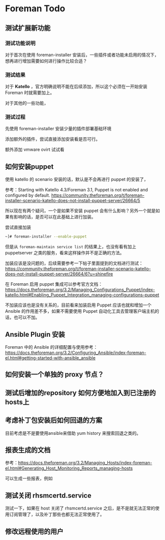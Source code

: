 # Foreman Todo



## 测试扩展新功能

### 测试功能说明

对于首次在使用 foreman-installer 安装后，一些插件或者功能未启用的情况下，想再进行增加需要如何进行操作比较合适？



### 测试结果

对于 **Katello** ，官方明确说明不能在后续添加，所以这个必须在一开始安装 Foreman 时就需要加上。

对于其他的一些功能，



### 测试过程

先使用 foreman-installer 安装少量的插件部署基础环境





添加额外的插件，尝试直接添加安装看是否可行。

额外添加 vmware ovirt 试试看





## 如何安装puppet

使用 katello 的 scenario 安装的话，默认是不会再进行 puppet 的安装了，

参考：Starting with Katello 4.3/Foreman 3.1, Puppet is not enabled and configured by default. https://community.theforeman.org/t/foreman-installer-scenario-katello-does-not-install-puppet-server/26664/5



所以现在有两个疑问，一个是如果不安装 puppet 会有什么影响？另外一个就是如果有影响的话，是否可以在此基础上进行加装。 



尝试直接加装

```bash
~]# foreman-installer --enable-puppet
```

但是从 `foreman-maintain service list` 的结果上，也没有看有加上 puppetserver 之类的服务，看来这样操作并不是正确的方法。



加装应该是没问题的，后续需要参考一下帖子里面提到的文档进行测试：https://community.theforeman.org/t/foreman-installer-scenario-katello-does-not-install-puppet-server/26664/6?u=shinefire

在 Foreman 启用 puppet 集成可以参考官方文档：https://docs.theforeman.org/3.2/Managing_Configurations_Puppet/index-katello.html#Enabling_Puppet_Integration_managing-configurations-puppet



不加装应该也是没有关系的，目前看来加装启用 Puppet 应该也就和增加一个 Ansible 的作用差不多，如果不需要使用 Puppet 自动化工具去管理客户端主机的话，也可以不加。





## Ansible Plugin 安装



Foreman 中的 Ansible 的详细配置与使用参考：https://docs.theforeman.org/3.2/Configuring_Ansible/index-foreman-el.html#getting-started-with-ansible_ansible







## 如何安装一个单独的 proxy 节点？





## 测试后增加的repository 如何方便地加入到已注册的hosts上





## 考虑补丁包安装后如何回退的方案

目前考虑是不是要使用ansible来借助 yum history 来搜索回退之类的。





## 报表生成的文档

参考：https://docs.theforeman.org/3.2/Managing_Hosts/index-foreman-el.html#Generating_Host_Monitoring_Reports_managing-hosts

可以生成一些报表，例如





## 测试关闭 rhsmcertd.service

测试一下，如果在 host 关闭了 rhsmcertd.service 之后，是不是就无法正常的使用订阅管理了，以及补丁那些也都无法正常使用了。





## 修改远程使用的用户

